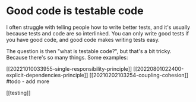 # Good code is testable code

I often struggle with telling people how to write better tests, and it's usually because tests and code are so interlinked. You can only write good tests if you have good code, and good code makes writing tests easy.

The question is then "what is testable code?", but that's a bit tricky. Because there's so many things. Some examples:

[[20221010033955-single-responsibility-principle]]
[[20220801022400-explicit-dependencies-principle]]
[[20210202103254-coupling-cohesion]]
#todo - add more

[[testing]]
